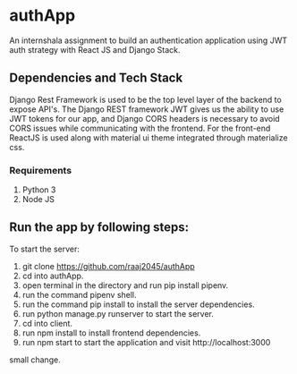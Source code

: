 # authApp

An internshala assignment to build an authentication application using JWT auth strategy with React JS and Django Stack.

## Dependencies and Tech Stack

Django Rest Framework is used to be the top level layer of the backend to expose API's. The Django REST framework JWT gives us the ability to use JWT tokens for our app, and Django CORS headers is necessary to avoid CORS issues while communicating with the frontend. For the front-end ReactJS is used along with material ui theme integrated through materialize css.

### Requirements

1. Python 3
2. Node JS

## Run the app by following steps:

To start the server:

1. git clone https://github.com/raaj2045/authApp
2. cd into authApp.
3. open terminal in the directory and run pip install pipenv.
4. run the command pipenv shell.
5. run the command pip install to install the server dependencies.
6. run python manage.py runserver to start the server.
7. cd into client.
8. run npm install to install frontend dependencies.
9. run npm start to start the application and visit http://localhost:3000

small change.
